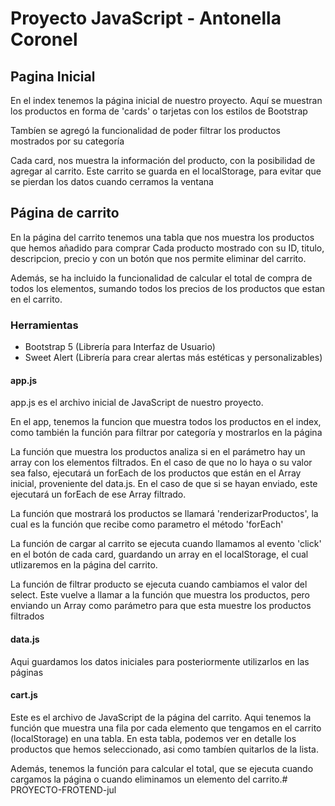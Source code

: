 # Proyecto JavaScript - Antonella Coronel

## Pagina Inicial
En el index tenemos la página inicial de nuestro proyecto.
Aquí se muestran los productos en forma de 'cards' o tarjetas con los estilos de Bootstrap

Tambíen se agregó la funcionalidad de poder filtrar los productos mostrados por su categoría

Cada card, nos muestra la información del producto, con la posibilidad de agregar al carrito.
Este carrito se guarda en el localStorage, para evitar que se pierdan los datos cuando cerramos la ventana

## Página de carrito

En la página del carrito tenemos una tabla que nos muestra los productos que hemos añadido para comprar
Cada producto mostrado con su ID, titulo, descripcion, precio y con un botón que nos permite eliminar del carrito.

Además, se ha incluido la funcionalidad de calcular el total de compra de todos los elementos, sumando todos los precios de los productos que estan en el carrito.

### Herramientas
- Bootstrap 5
(Librería para Interfaz de Usuario)
- Sweet Alert
(Librería para crear alertas más estéticas y personalizables)

#### app.js

app.js es el archivo inicial de JavaScript de nuestro proyecto.

En el app, tenemos la funcion que muestra todos los productos en el index, como también la función para filtrar por categoría y mostrarlos en la página

La función que muestra los productos analiza si en el parámetro hay un array con los elementos filtrados. En el caso de que no lo haya o su valor sea falso, ejecutará un forEach de los productos que están en el Array inicial, proveniente del data.js.
En el caso de que si se hayan enviado, este ejecutará un forEach de ese Array filtrado.

La función que mostrará los productos se llamará 'renderizarProductos', la cual es la función que recibe como parametro el método 'forEach'

La función de cargar al carrito se ejecuta cuando llamamos al evento 'click' en el botón de cada card, guardando un array en el localStorage, el cual utlizaremos en la página del carrito.

La función de filtrar producto se ejecuta cuando cambiamos el valor del select. Este vuelve a llamar a la función que muestra los productos, pero enviando un Array como parámetro para que esta muestre los productos filtrados

#### data.js

Aqui guardamos los datos iniciales para posteriormente utilizarlos en las páginas

#### cart.js

Este es el archivo de JavaScript de la página del carrito. Aqui tenemos la función que muestra una fila por cada elemento que tengamos en el carrito (localStorage) en una tabla.
En esta tabla, podemos ver en detalle los productos que hemos seleccionado, asi como tambíen quitarlos de la lista.

Además, tenemos la función para calcular el total, que se ejecuta cuando cargamos la página o cuando eliminamos un elemento del carrito.# PROYECTO-FROTEND-jul
